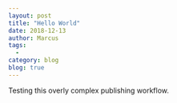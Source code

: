 ```yaml
---
layout: post
title: "Hello World"
date: 2018-12-13
author: Marcus 
tags:
  - 
category: blog
blog: true
---
```


Testing this overly complex publishing workflow.